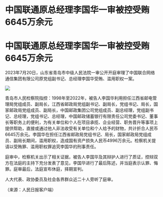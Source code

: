 # 中国联通原总经理李国华一审被控受贿6645万余元

# 中国联通原总经理李国华一审被控受贿6645万余元

2023年7月20日，山东省青岛市中级人民法院一审公开开庭审理了中国联合网络通信集团有限公司原党组副书记、总经理李国华受贿、滥用职权一案。

![](https://inews.gtimg.com/om_bt/O5GZjPRn51X2cWqNAtimKzFcY8w7ZXzsPLD8SxjdIl5d8AA/1000)

青岛市人民检察院指控：1998年至2022年，被告人李国华利用担任江西省邮电管理局党组成员、副局长，江西省邮政局党组副书记、副局长，党组书记、局长，国家邮政局党组成员、副局长，中国邮政集团公司党组成员、副总经理，党组副书记、总经理，党组书记、总经理，中国邮政储蓄银行有限责任公司党委书记、董事长等职务上的便利，为有关单位和个人在项目承揽、企业经营、职务晋升等事项上提供帮助，直接或通过他人非法收受有关单位和个人给予的财物，共计折合人民币6645万余元。李国华在担任江西省邮政局党组书记、局长，国家邮政局党组成员、副局长期间，滥用职权，造成国有资产损失人民币4996万余元。检察机关提请以受贿罪、滥用职权罪追究李国华的刑事责任。

庭审中，检察机关出示了相关证据，被告人李国华及其辩护人进行了质证，控辩双方在法庭的主持下充分发表了意见，李国华进行了最后陈述，并当庭表示认罪、悔罪。庭审最后，法庭宣布休庭，择期宣判。

人大代表、政协委员及社会各界群众近二十人旁听了庭审。

（来源：人民日报客户端）

